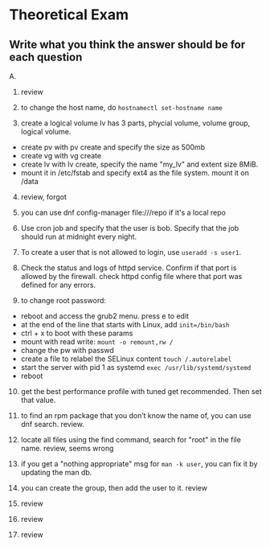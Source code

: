 # Theoretical Exam

## Write what you think the answer should be for each question

A.

1. review

2. to change the host name, do `hostnamectl set-hostname name`

3. create a logical volume
lv has 3 parts, phycial volume, volume group, logical volume. 
- create pv with pv create and specify the size as 500mb
- create vg with vg create 
- create lv with lv create, specify the name "my_lv" and extent size 8MiB. 
- mount it in /etc/fstab and specify ext4 as the file system. mount it on /data 

4. review, forgot 

5. you can use dnf config-manager file:///repo if it's a local repo

6. Use cron job and specify that the user is bob. Specify that the job should run at midnight every night. 

7. To create a user that is not allowed to login, use `useradd -s user1`. 

8. Check the status and logs of httpd service. Confirm if that port is allowed by the firewall. check httpd config file where that port was defined for any errors. 

9. to change root password:
- reboot and access the grub2 menu. press e to edit 
- at the end of the line that starts with Linux, add `init=/bin/bash`
- ctrl + x to boot with these params
- mount with read write: `mount -o remount,rw /`
- change the pw with passwd
- create a file to relabel the SELinux content `touch /.autorelabel`
- start the server with pid 1 as systemd `exec /usr/lib/systemd/systemd`
- reboot

10. get the best performance profile with tuned get recommended. Then set that value. 

11. to find an rpm package that you don’t know the name of, you can use dnf search. review. 

12. locate all files using the find command, search for "root" in the file name. review, seems wrong 

13. if you get a "nothing appropriate" msg for `man -k user`, you can fix it by updating the man db. 

14. you can create the group, then add the user to it. review 

15. review 

16. review 

17. review 

